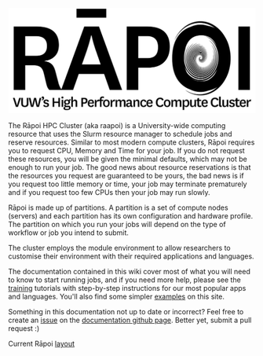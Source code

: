 ![Rapoi_logo](img/Raapoi_logo.png)

The Rāpoi HPC Cluster (aka raapoi) is a University-wide computing
resource that uses the Slurm resource manager to schedule jobs and reserve
resources.  Similar to most modern compute clusters, Rāpoi requires you to
request CPU, Memory and Time for your job.  If you do not request these
resources, you will be given the minimal defaults, which may not be enough to
run your job.  The good news about resource reservations is that the resources
you request are guaranteed to be yours, the bad news is if you request too
little memory or time, your job may terminate prematurely and if you request too
few CPUs then your job may run slowly.

Rāpoi is made up of partitions.  A partition is a set of compute nodes
(servers) and each partition has its own configuration and hardware profile.
The partition on which you run your jobs will depend on the type of workflow or
job you intend to submit.

The cluster employs the module environment to allow researchers to customise
their environment with their required applications and languages.  

The documentation contained in this wiki cover most of what you will need to
know to start running jobs, and if you need more help, please see the [training](training.md)
tutorials with step-by-step instructions for our most popular apps and
languages. You'll also find some simpler [examples](examples.md) on this site.

Something in this documentation not up to date or incorrect?  Feel free to create an [issue](https://github.com/vuw-research-computing/raapoi-docs/issues) on the [documentation github page](https://github.com/vuw-research-computing/raapoi-docs).  Better yet, submit a pull request :)

Current Rāpoi [layout](hopclayout.md)
